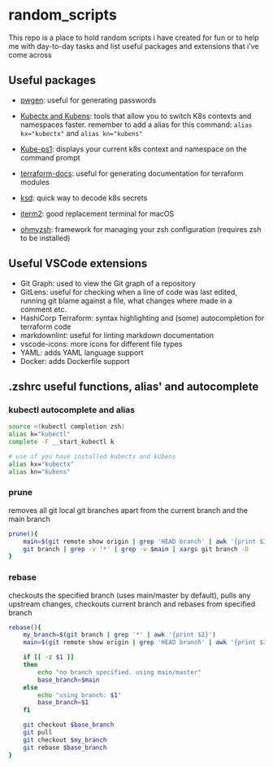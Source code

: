 # random_scripts

This repo is a place to hold random scripts i have created for fun or to help me with day-to-day tasks and list useful packages and extensions that i've come across

## Useful packages

- [pwgen](https://formulae.brew.sh/formula/pwgen): useful for generating passwords
- [Kubectx and Kubens](https://github.com/ahmetb/kubectx): tools that allow you to switch K8s contexts and namespaces faster. remember to add a alias for this command: `alias kx="kubectx"` and `alias kn="kubens"`
- [Kube-ps1](https://github.com/jonmosco/kube-ps1): displays your current k8s context and namespace on the command prompt
- [terraform-docs](https://github.com/terraform-docs/terraform-docs): useful for generating documentation for terraform modules

- [ksd](https://github.com/mfuentesg/ksd): quick way to decode k8s secrets
- [iterm2](https://iterm2.com/): good replacement terminal for macOS
- [ohmyzsh](https://github.com/ohmyzsh/ohmyzsh): framework for managing your zsh configuration (requires zsh to be installed)

## Useful VSCode extensions

- Git Graph: used to view the Git graph of a repository
- GitLens: useful for checking when a line of code was last edited, running git blame against a file, what changes where made in a comment etc.
- HashiCorp Terraform: syntax highlighting and (some) autocompletion for terraform code
- markdownlint: useful for linting markdown documentation
- vscode-icons: more icons for different file types
- YAML: adds YAML language support
- Docker: adds Dockerfile support

## .zshrc useful functions, alias' and autocomplete

### kubectl autocomplete and alias

```bash
source <(kubectl completion zsh)
alias k="kubectl"
complete -F __start_kubectl k

# use if you have installed kubectx and kubens
alias kx="kubectx"
alias kn="kubens"
```

### prune

removes all git local git branches apart from the current branch and the main branch

```bash
prune(){
    main=$(git remote show origin | grep 'HEAD branch' | awk '{print $3}')
    git branch | grep -v '*' | grep -v $main | xargs git branch -D
}
```

### rebase

checkouts the specified branch (uses main/master by default), pulls any upstream changes, checkouts current branch and rebases from specified branch

```bash
rebase(){
    my_branch=$(git branch | grep '*' | awk '{print $2}')
    main=$(git remote show origin | grep 'HEAD branch' | awk '{print $3}')

    if [[ -z $1 ]]
    then
        echo "no branch specified. using main/master"
        base_branch=$main
    else
        echo "using branch: $1"
        base_branch=$1
    fi

    git checkout $base_branch 
    git pull
    git checkout $my_branch
    git rebase $base_branch
}
```
